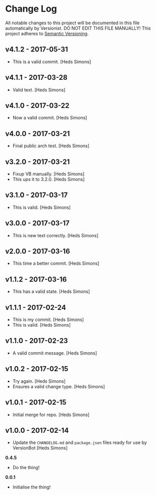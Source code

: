 # Change Log

All notable changes to this project will be documented in this file
automatically by Versionist. DO NOT EDIT THIS FILE MANUALLY!
This project adheres to [Semantic Versioning](http://semver.org/).

## v4.1.2 - 2017-05-31

* This is a valid commit. [Heds Simons]

## v4.1.1 - 2017-03-28

* Valid text. [Heds Simons]

## v4.1.0 - 2017-03-22

* Now a valid commit. [Heds Simons]

## v4.0.0 - 2017-03-21

* Final public arch test. [Heds Simons]

## v3.2.0 - 2017-03-21

* Fixup VB manually. [Heds Simons]
* This ups it to 3.2.0. [Heds Simons]

## v3.1.0 - 2017-03-17

* This is valid. [Heds Simons]

## v3.0.0 - 2017-03-17

* This is new text correctly. [Heds Simons]

## v2.0.0 - 2017-03-16

* This time a better commit. [Heds Simons]

## v1.1.2 - 2017-03-16

* This has a valid state. [Heds Simons]

## v1.1.1 - 2017-02-24

* This is my commit. [Heds Simons]
* This is valid. [Heds Simons]

## v1.1.0 - 2017-02-23

* A valid commit message. [Heds Simons]

## v1.0.2 - 2017-02-15

* Try again. [Heds Simons]
* Ensures a valid change type. [Heds Simons]

## v1.0.1 - 2017-02-15

* Initial merge for repo. [Heds Simons]

## v1.0.0 - 2017-02-14

* Update the `CHANGELOG.md` and `package.json` files ready for use by VersionBot [Heds Simons]

**0.4.5**
* Do the thing!

**0.0.1**
* Initialise the thing!
